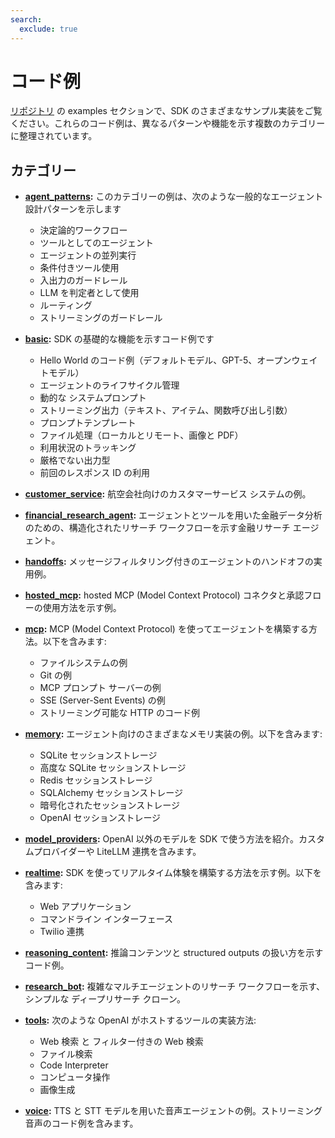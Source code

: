 ```yaml
---
search:
  exclude: true
---
```

# コード例

[リポジトリ](https://github.com/openai/openai-agents-python/tree/main/examples) の examples セクションで、SDK のさまざまなサンプル実装をご覧ください。これらのコード例は、異なるパターンや機能を示す複数のカテゴリーに整理されています。

## カテゴリー

-   **[agent_patterns](https://github.com/openai/openai-agents-python/tree/main/examples/agent_patterns):**
    このカテゴリーの例は、次のような一般的なエージェント設計パターンを示します

    -   決定論的ワークフロー
    -   ツールとしてのエージェント
    -   エージェントの並列実行
    -   条件付きツール使用
    -   入出力のガードレール
    -   LLM を判定者として使用
    -   ルーティング
    -   ストリーミングのガードレール

-   **[basic](https://github.com/openai/openai-agents-python/tree/main/examples/basic):**
    SDK の基礎的な機能を示すコード例です

    -   Hello World のコード例（デフォルトモデル、GPT-5、オープンウェイトモデル）
    -   エージェントのライフサイクル管理
    -   動的な システムプロンプト
    -   ストリーミング出力（テキスト、アイテム、関数呼び出し引数）
    -   プロンプトテンプレート
    -   ファイル処理（ローカルとリモート、画像と PDF）
    -   利用状況のトラッキング
    -   厳格でない出力型
    -   前回のレスポンス ID の利用

-   **[customer_service](https://github.com/openai/openai-agents-python/tree/main/examples/customer_service):**
    航空会社向けのカスタマーサービス システムの例。

-   **[financial_research_agent](https://github.com/openai/openai-agents-python/tree/main/examples/financial_research_agent):**
    エージェントとツールを用いた金融データ分析のための、構造化されたリサーチ ワークフローを示す金融リサーチ エージェント。

-   **[handoffs](https://github.com/openai/openai-agents-python/tree/main/examples/handoffs):**
    メッセージフィルタリング付きのエージェントのハンドオフの実用例。

-   **[hosted_mcp](https://github.com/openai/openai-agents-python/tree/main/examples/hosted_mcp):**
    hosted MCP (Model Context Protocol) コネクタと承認フローの使用方法を示す例。

-   **[mcp](https://github.com/openai/openai-agents-python/tree/main/examples/mcp):**
    MCP (Model Context Protocol) を使ってエージェントを構築する方法。以下を含みます:

    -   ファイルシステムの例
    -   Git の例
    -   MCP プロンプト サーバーの例
    -   SSE (Server-Sent Events) の例
    -   ストリーミング可能な HTTP のコード例

-   **[memory](https://github.com/openai/openai-agents-python/tree/main/examples/memory):**
    エージェント向けのさまざまなメモリ実装の例。以下を含みます:

    -   SQLite セッションストレージ
    -   高度な SQLite セッションストレージ
    -   Redis セッションストレージ
    -   SQLAlchemy セッションストレージ
    -   暗号化されたセッションストレージ
    -   OpenAI セッションストレージ

-   **[model_providers](https://github.com/openai/openai-agents-python/tree/main/examples/model_providers):**
    OpenAI 以外のモデルを SDK で使う方法を紹介。カスタムプロバイダーや LiteLLM 連携を含みます。

-   **[realtime](https://github.com/openai/openai-agents-python/tree/main/examples/realtime):**
    SDK を使ってリアルタイム体験を構築する方法を示す例。以下を含みます:

    -   Web アプリケーション
    -   コマンドライン インターフェース
    -   Twilio 連携

-   **[reasoning_content](https://github.com/openai/openai-agents-python/tree/main/examples/reasoning_content):**
    推論コンテンツと structured outputs の扱い方を示すコード例。

-   **[research_bot](https://github.com/openai/openai-agents-python/tree/main/examples/research_bot):**
    複雑なマルチエージェントのリサーチ ワークフローを示す、シンプルな ディープリサーチ クローン。

-   **[tools](https://github.com/openai/openai-agents-python/tree/main/examples/tools):**
    次のような OpenAI がホストするツールの実装方法:

    -   Web 検索 と フィルター付きの Web 検索
    -   ファイル検索
    -   Code Interpreter
    -   コンピュータ操作
    -   画像生成

-   **[voice](https://github.com/openai/openai-agents-python/tree/main/examples/voice):**
    TTS と STT モデルを用いた音声エージェントの例。ストリーミング音声のコード例を含みます。